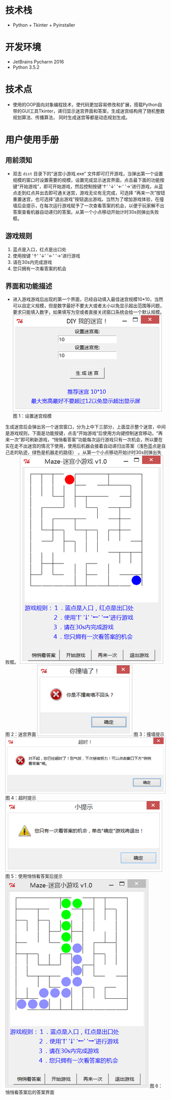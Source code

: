 # 技术栈
* Python + Tkinter + Pyinstaller

# 开发环境
* JetBrains Pycharm 2016
* Python 3.5.2

# 技术点
* 使用的OOP面向对象编程技术，使代码更加容易修改和扩展，搭载Python自带的GUI工具Tkinter，递归显示迷宫界面和答案，生成迷宫结构用了随机整数规划算法、传播算法，
同时生成迷宫等都是动态规划生成。

# 用户使用手册
## 用前须知
* 双击 `dist` 目录下的“迷宫小游戏.exe” 文件即可打开游戏，当弹出第一个设置规模的窗口时设置需要的规模，设置完成显示迷宫界面，点击最下面的功能按键“开始游戏”，即可开始游戏，然后控制按键'↑'  '↓'  '←'  '→'进行游戏，从蓝点走到红点并出去即可通关迷宫，游戏无论有无完成，可选择 “再来一次”按钮重置迷宫，也可选择“退出游戏”按钮退出游戏。当然为了增加游戏体验，在撞墙后会提示，在每次运行游戏赋予了一次查看答案的机会，以便于玩家解不出答案查看机器自动递归的答案。从第一个小点移动开始计时30s则弹出失败框。
## 游戏规则
1.   蓝点是入口，红点是出口处
2.   使用按键 '↑'  '↓'  '←'  '→'进行游戏
3.   请在30s内完成游戏
4.   您只拥有一次看答案的机会

## 界面和功能描述
* 进入游戏游戏后出现的第一个界面，已经自动填入最佳迷宫规模10*10，当然可以自定义规模，但是数字最好不要太大或者太小以免显示超出范围等问题，要求只能填入数字，如果填写为空或者直接关闭窗口系统会给一个默认规模。
![Alt 图 1：设置迷宫规模](/build/images/设置迷宫规模.png)
图 1：设置迷宫规模

生成迷宫后会弹出另一个迷宫窗口，分为上中下三部分，上面显示整个迷宫，中间是游戏规则，下面是功能按键，点击“开始游戏“后使用方向键控制迷宫移动，“再来一次”即可刷新游戏，“悄悄看答案”功能每次运行游戏只有一次机会，所以要在实在走不出迷宫的情况下使用，使用后机器会接着自动递归出答案（浅色蓝点是自己走的轨迹，绿色是机器走的路径） 。从第一个小点移动开始计时30s则弹出失败框。
![Alt 图 2：迷宫界面](/build/images/迷宫界面.png)
图 2：迷宫界面
![Alt 图 3：撞墙提示](/build/images/撞墙提示.png)
图 3：撞墙提示
![Alt 图 4：超时提示](/build/images/超时提示.png)
图 4：超时提示
![Alt 图 5：使用悄悄看答案后提示](/build/images/悄悄看答案后提示.png)
图 5：使用悄悄看答案后提示
![Alt 图 6：悄悄看答案后的答案界面](/build/images/答案界面.png)
图 6：悄悄看答案后的答案界面
